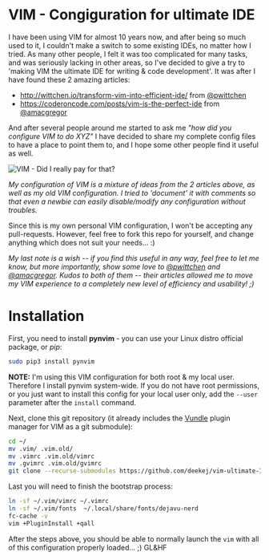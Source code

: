 # VIM - Congiguration for ultimate IDE

I have been using VIM for almost 10 years now, and after being so much used to it, I couldn't make a switch to some existing IDEs, no matter how I tried. As many other people, I felt it was too complicated for many tasks, and was seriously lacking in other areas, so I've decided to give a try to 'making VIM the ultimate IDE for writing & code development'. It was after I have found these 2 amazing articles:

  * http://wittchen.io/transform-vim-into-efficient-ide/ from [@pwittchen](https://github.com/pwittchen)
  * https://coderoncode.com/posts/vim-is-the-perfect-ide from [@amacgregor](https://github.com/amacgregor)

And after several people around me started to ask me *"how did you configure VIM to do XYZ"* I have decided to share my complete config files to have a place to point them to, and I hope some other people find it useful as well.

![VIM - Did I really pay for that?](https://www.vim.org/images/0xbabaf000l.png)

*My configuration of VIM is a mixture of ideas from the 2 articles above, as well as my old VIM configuration. I tried to 'document' it with comments so that even a newbie can easily disable/modify any configuration without troubles.*

Since this is my own personal VIM configuration, I won't be accepting any pull-requests. However, feel free to fork this repo for yourself, and change anything which does not suit your needs... :)

*My last note is a wish -- if you find this useful in any way, feel free to let me know, but more importantly, show some love to [@pwittchen](https://github.com/pwittchen) and [@amacgregor](https://github.com/amacgregor). Kudos to both of them -- their articles allowed me to move my VIM experience to a completely new level of efficiency and usability! ;)*

# Installation
First, you need to install **pynvim** - you can use your Linux distro official package, or *pip*:
```bash
sudo pip3 install pynvim
```
**NOTE:** I'm using this VIM configuration for both root & my local user. Therefore I install pynvim system-wide. If you do not have root permissions, or you just want to install this config for your local user only, add the `--user` parameter after the `install` command.

Next, clone this git repository (it already includes the [Vundle](https://github.com/VundleVim/Vundle.vim) plugin manager for VIM as a git submodule):
```bash
cd ~/
mv .vim/ .vim.old/
mv .vimrc .vim.old/vimrc
mv .gvimrc .vim.old/gvimrc
git clone --recurse-submodules https://github.com/deekej/vim-ultimate-IDE.git .vim/
```

Last you will need to finish the bootstrap process:
```bash
ln -sf ~/.vim/vimrc ~/.vimrc
ln -sf ~/.vim/fonts  ~/.local/share/fonts/dejavu-nerd
fc-cache -v
vim +PluginInstall +qall
```

After the steps above, you should be able to normally launch the `vim` with all of this configuration properly loaded... ;) GL&HF
